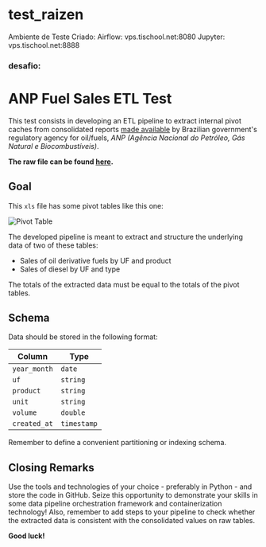 # test_raizen

Ambiente de Teste Criado:
Airflow: vps.tischool.net:8080
Jupyter: vps.tischool.net:8888


### desafio:
ANP Fuel Sales ETL Test
=======================

This test consists in developing an ETL pipeline to extract internal pivot caches from consolidated reports [made available](http://www.anp.gov.br/dados-estatisticos) by Brazilian government's regulatory agency for oil/fuels, *ANP (Agência Nacional do Petróleo, Gás Natural e Biocombustíveis)*.

**The raw file can be found [here](https://github.com/raizen-analytics/data-engineering-test/raw/master/assets/vendas-combustiveis-m3.xls).** 

## Goal

This `xls` file has some pivot tables like this one:

![Pivot Table](./images/pivot.png)

The developed pipeline is meant to extract and structure the underlying data of two of these tables:
- Sales of oil derivative fuels by UF and product
- Sales of diesel by UF and type

The totals of the extracted data must be equal to the totals of the pivot tables.

## Schema

Data should be stored in the following format:

| Column       | Type        |
| ------------ | ----------- |
| `year_month` | `date`      |
| `uf`         | `string`    |
| `product`    | `string`    |
| `unit`       | `string`    |
| `volume`     | `double`    |
| `created_at` | `timestamp` |

Remember to define a convenient partitioning or indexing schema.

## Closing Remarks

Use the tools and technologies of your choice - preferably in Python - and store the code in GitHub. Seize this opportunity to demonstrate your skills in some data pipeline orchestration framework and containerization technology! Also, remember to add steps to your pipeline to check whether the extracted data is consistent with the consolidated values on raw tables.

**Good luck!**
